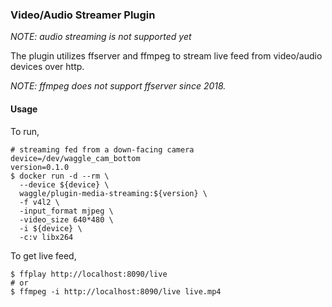 ### Video/Audio Streamer Plugin

_NOTE: audio streaming is not supported yet_

The plugin utilizes ffserver and ffmpeg to stream live feed from video/audio devices over http.

_NOTE: ffmpeg does not support ffserver since 2018._

#### Usage

To run,

```
# streaming fed from a down-facing camera
device=/dev/waggle_cam_bottom
version=0.1.0
$ docker run -d --rm \
  --device ${device} \
  waggle/plugin-media-streaming:${version} \
  -f v4l2 \
  -input_format mjpeg \
  -video_size 640*480 \
  -i ${device} \
  -c:v libx264
```

To get live feed,

```
$ ffplay http://localhost:8090/live
# or
$ ffmpeg -i http://localhost:8090/live live.mp4
```
